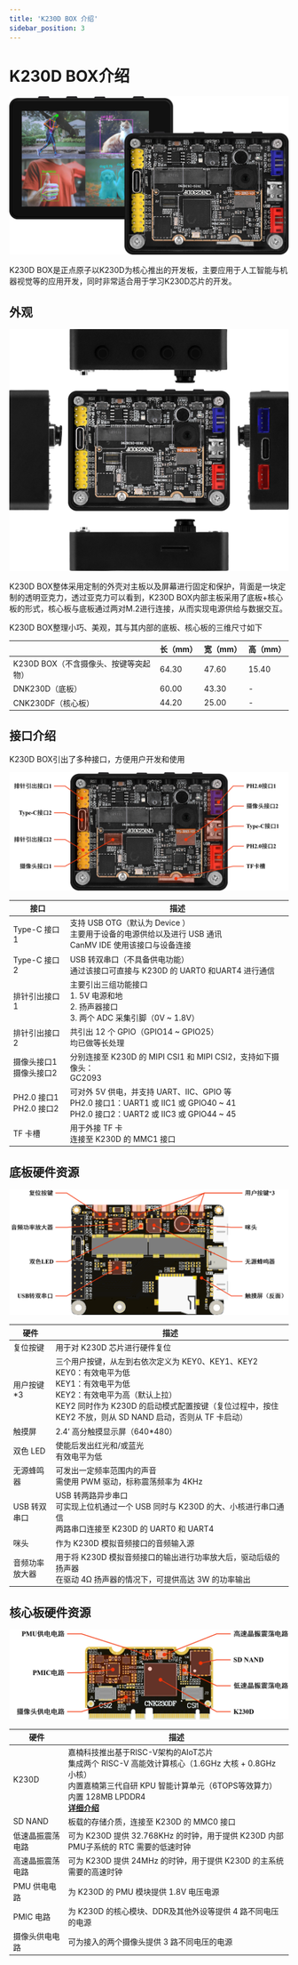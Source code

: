 ```yaml
---
title: 'K230D BOX 介绍'
sidebar_position: 3
---
```


# K230D BOX介绍

![k230d box show](./img/k230d-box-show.png)

K230D BOX是正点原子以K230D为核心推出的开发板，主要应用于人工智能与机器视觉等的应用开发，同时非常适合用于学习K230D芯片的开发。

## 外观

![k230d box show six back](./img/k230d-box-show-six-back.png)

K230D BOX整体采用定制的外壳对主板以及屏幕进行固定和保护，背面是一块定制的透明亚克力，透过亚克力可以看到，K230D BOX内部主板采用了底板+核心板的形式，核心板与底板通过两对M.2进行连接，从而实现电源供给与数据交互。

K230D BOX整理小巧、美观，其与其内部的底板、核心板的三维尺寸如下

|                                       | 长（mm） | 宽（mm） | 高（mm） |
| ------------------------------------- | -------- | -------- | -------- |
| K230D BOX（不含摄像头、按键等突起物） | 64.30    | 47.60    | 15.40    |
| DNK230D（底板）                       | 60.00    | 43.30    | -        |
| CNK230DF（核心板）                    | 44.20    | 25.00    | -        |

## 接口介绍

K230D BOX引出了多种接口，方便用户开发和使用

![k230d box interface](./img/k230d-box-interface.png)

| 接口                         | 描述                                                         |
| ---------------------------- | ------------------------------------------------------------ |
| Type-C 接口1                 | 支持 USB OTG（默认为 Device ）<br />主要用于设备的电源供给以及进行 USB 通讯<br />CanMV IDE 使用该接口与设备连接 |
| Type-C 接口2                 | USB 转双串口（不具备供电功能）<br />通过该接口可直接与 K230D 的 UART0 和UART4 进行通信 |
| 排针引出接口1                | 主要引出三组功能接口<br />1. 5V 电源和地<br />2. 扬声器接口<br />3. 两个 ADC 采集引脚（0V ~ 1.8V） |
| 排针引出接口2                | 共引出 12 个 GPIO（GPIO14 ~ GPIO25）<br />均已做等长处理     |
| 摄像头接口1<br />摄像头接口2 | 分别连接至 K230D 的 MIPI CSI1 和 MIPI CSI2，支持如下摄像头：<br />GC2093 |
| PH2.0 接口1<br />PH2.0 接口2 | 可对外 5V 供电，并支持 UART、IIC、GPIO 等<br />PH2.0 接口1：UART1 或 IIC1 或 GPIO40 \~ 41<br />PH2.0 接口2：UART2 或 IIC3 或 GPIO44 \~ 45 |
| TF 卡槽                      | 用于外接 TF 卡<br />连接至 K230D 的 MMC1 接口                |

## 底板硬件资源

![dnk230d hardware](./img/dnk230d-hardware.png)

| 硬件           | 描述                                                         |
| -------------- | ------------------------------------------------------------ |
| 复位按键       | 用于对 K230D 芯片进行硬件复位                                |
| 用户按键*3     | 三个用户按键，从左到右依次定义为 KEY0、KEY1、KEY2<br />KEY0：有效电平为低<br />KEY1：有效电平为低<br />KEY2：有效电平为高（默认上拉）<br />KEY2 同时作为 K230D 的启动模式配置按键（复位过程中，按住 KEY2 不放，则从 SD NAND 启动，否则从 TF 卡启动） |
| 触摸屏         | 2.4‘ 高分触摸显示屏（640*480）                               |
| 双色 LED       | 使能后发出红光和/或蓝光<br />有效电平为低                    |
| 无源蜂鸣器     | 可发出一定频率范围内的声音<br />需使用 PWM 驱动，标称震荡频率为 4KHz |
| USB 转双串口   | USB 转两路异步串口<br />可实现上位机通过一个 USB 同时与 K230D 的大、小核进行串口通信<br />两路串口连接至 K230D 的 UART0 和 UART4 |
| 咪头           | 作为 K230D 模拟音频接口的音频输入源                          |
| 音频功率放大器 | 用于将 K230D 模拟音频接口的输出进行功率放大后，驱动后级的扬声器<br />在驱动 4Ω 扬声器的情况下，可提供高达 3W 的功率输出 |

## 核心板硬件资源

![cnk230df hardware](./img/cnk230df-hardware.png)

| 硬件             | 描述                                                         |
| ---------------- | ------------------------------------------------------------ |
| K230D            | 嘉楠科技推出基于RISC-V架构的AIoT芯片<br />集成两个 RISC-V 高能效计算核心（1.6GHz 大核 + 0.8GHz 小核）<br />内置嘉楠第三代自研 KPU 智能计算单元（6TOPS等效算力）<br />内置 128MB LPDDR4<br />[**详细介绍**](./k230d-and-canmv-introduction#k230d介绍) |
| SD NAND          | 板载的存储介质，连接至 K230D 的 MMC0 接口                    |
| 低速晶振震荡电路 | 可为 K230D 提供 32.768KHz 的时钟，用于提供 K230D 内部 PMU子系统的 RTC 需要的低速时钟 |
| 高速晶振震荡电路 | 可为 K230D 提供 24MHz 的时钟，用于提供 K230D 的主系统需要的高速时钟 |
| PMU 供电电路     | 为 K230D 的 PMU 模块提供 1.8V 电压电源                       |
| PMIC 电路        | 为 K230D 的核心模块、DDR及其他外设等提供 4 路不同电压的电源  |
| 摄像头供电电路   | 可为接入的两个摄像头提供 3 路不同电压的电源                  |